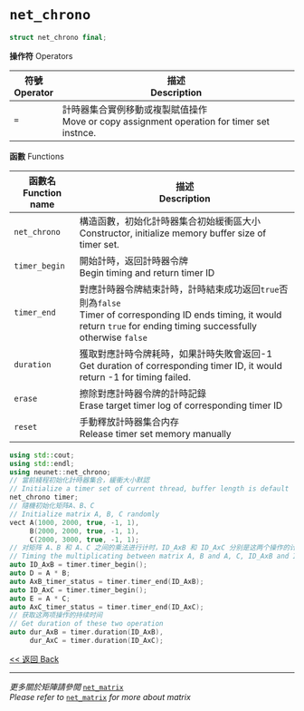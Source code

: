 # `net_chrono`

```c++
struct net_chrono final;
```

**操作符** Operators

符號<br>Operator|描述<br>Description
-|-
`=`|計時器集合實例移動或複製賦值操作<br>Move or copy assignment operation for timer set instnce.

**函數** Functions

函數名<br>Function name|描述<br>Description
-|-
`net_chrono`|構造函數，初始化計時器集合初始緩衝區大小<br>Constructor, initialize memory buffer size of timer set.
`timer_begin`|開始計時，返回計時器令牌<br>Begin timing and return timer ID
`timer_end`|對應計時器令牌結束計時，計時結束成功返回`true`否則為`false`<br>Timer of corresponding ID ends timing, it would return `true` for ending timing successfully otherwise `false`
`duration`|獲取對應計時令牌耗時，如果計時失敗會返回-1<br>Get duration of corresponding timer ID, it would return -1 for timing failed.
`erase`|擦除對應計時器令牌的計時記錄<br>Erase target timer log of corresponding timer ID
`reset`|手動釋放計時器集合内存<br>Release timer set memory manually

```c++
using std::cout;
using std::endl;
using neunet::net_chrono;
// 當前綫程初始化計時器集合，緩衝大小默認
// Initialize a timer set of current thread, buffer length is default
net_chrono timer;
// 隨機初始化矩阵A、B、C
// Initialize matrix A, B, C randomly
vect A(1000, 2000, true, -1, 1),
     B(2000, 2000, true, -1, 1),
     C(2000, 3000, true, -1, 1);
// 对矩阵 A、B 和 A、C 之间的乘法进行计时，ID_AxB 和 ID_AxC 分别是这两个操作的计时器ID
// Timing the multiplicating between matrix A, B and A, C, ID_AxB and ID_AxC are timer ID of these two operations respectively
auto ID_AxB = timer.timer_begin();
auto D = A * B;
auto AxB_timer_status = timer.timer_end(ID_AxB);
auto ID_AxC = timer.timer_begin();
auto E = A * C;
auto AxC_timer_status = timer.timer_end(ID_AxC);
// 获取这两项操作的持续时间
// Get duration of these two operation
auto dur_AxB = timer.duration(ID_AxB),
     dur_AxC = timer.duration(ID_AxC);
```

[<< 返回 Back](cover.md)

---

*更多關於矩陣請參閲* [`net_matrix`](../../MatrixTensor/net_matrix/cover.md)\
*Please refer to* [`net_matrix`](../../MatrixTensor/net_matrix/cover.md) *for more about matrix*
